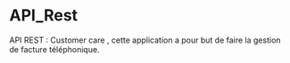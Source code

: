 # API_Rest
API REST : Customer care , cette application a pour but de faire la gestion de facture téléphonique.
